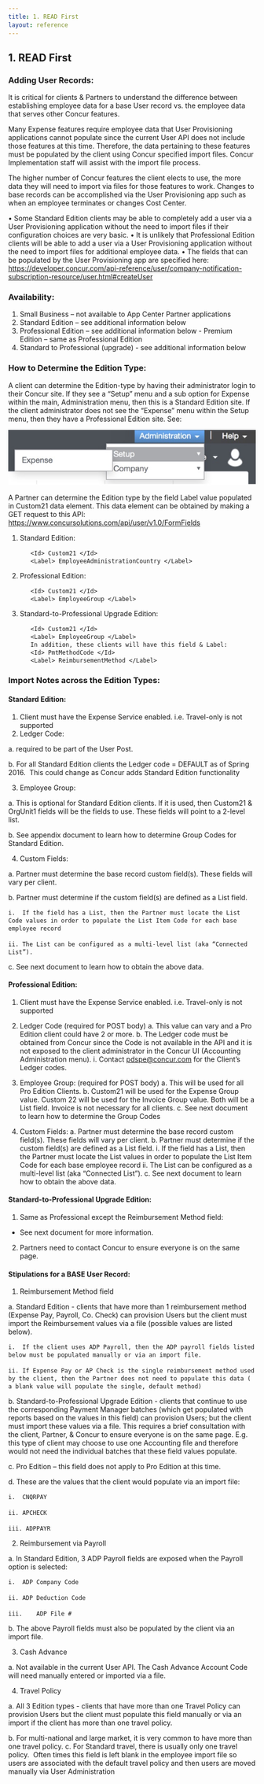 ```yaml
---
title: 1. READ First
layout: reference
---
```


## 1. READ First

### Adding User Records:

It is critical for clients & Partners to understand the difference between establishing employee data for a base User record vs. the employee data that serves other Concur features.

Many Expense features require employee data that User Provisioning applications cannot populate since the current User API does not include those features at this time.  Therefore, the data pertaining to these features must be populated by the client using Concur specified import files. Concur Implementation staff will assist with the import file process.

The higher number of Concur features the client elects to use, the more data they will need to import via files for those features to work. Changes to base records can be accomplished via the User Provisioning app such as when an employee terminates or changes Cost Center.

•	Some Standard Edition clients may be able to completely add a user via a User Provisioning application without the need to import files if their configuration choices are very basic.
•	It is unlikely that Professional Edition clients will be able to add a user via a User Provisioning application without the need to import files for additional employee data.
•	The fields that can be populated by the User Provisioning app are specified here:
https://developer.concur.com/api-reference/user/company-notification-subscription-resource/user.html#createUser


### Availability:
  1.	Small Business – not available to App Center Partner applications
  2.	Standard Edition – see additional information below
  3.	Professional Edition – see additional information below
      - Premium Edition – same as Professional Edition
  4.	Standard to Professional (upgrade) - see additional information below

### How to Determine the Edition Type:

A client can determine the Edition-type by having their administrator login to their Concur site.  If they see a “Setup” menu and a sub option for Expense within the main, Administration menu, then this is a Standard Edition site.  If the client administrator does not see the “Expense” menu within the Setup menu, then they have a Professional Edition site.  See: 

![Expense Menu](/api-guides/images/create_user.jpg)

A Partner can determine the Edition type by the field Label value populated in Custom21 data element.  This data element can be obtained by making a GET request to this API:	https://www.concursolutions.com/api/user/v1.0/FormFields


  1. Standard Edition:

            <Id> Custom21 </Id>
            <Label> EmployeeAdministrationCountry </Label>

  2. Professional Edition:

            <Id> Custom21 </Id>
            <Label> EmployeeGroup </Label>

  3. Standard-to-Professional Upgrade Edition:

            <Id> Custom21 </Id>
            <Label> EmployeeGroup </Label>
            In addition, these clients will have this field & Label:
            <Id> PmtMethodCode </Id>
            <Label> ReimbursementMethod </Label>

### Import Notes across the Edition Types:

#### Standard Edition:
1.	Client must have the Expense Service enabled.  i.e. Travel-only is not supported
2.	Ledger Code:

 a.	required to be part of the User Post.
 
 b.	For all Standard Edition clients the Ledger code = DEFAULT  as of Spring 2016.  This could change as Concur adds Standard Edition functionality
 
3.	Employee Group:

 a.	This is optional for Standard Edition clients. If it is used, then Custom21 & OrgUnit1 fields will be the fields to use.  These fields will point to a 2-level list.
 
 b.	See appendix document to learn how to determine Group Codes for Standard Edition.
 
4.	Custom Fields:

 a.	Partner must determine the base record custom field(s).  These fields will vary per client.
 
 b.	Partner must determine if the custom field(s) are defined as a List field.
 
    i.	If the field has a List, then the Partner must locate the List Code values in order to populate the List Item Code for each base employee record
   
    ii.	The List can be configured as a multi-level list (aka “Connected List”).
   
 c.	See next document to learn how to obtain the above data.


#### Professional Edition:
1.	Client must have the Expense Service enabled.  i.e. Travel-only is not supported
2.	Ledger Code (required for POST body)
 a.	This value can vary and a Pro Edition client could have 2 or more.
 b.	The Ledger code must be obtained from Concur since the Code is not available in the API and it is not exposed to the client administrator in the Concur UI (Accounting Administration menu).
  i.	Contact pdspe@concur.com for the Client’s Ledger codes.
3.	Employee Group: (required for POST body)
 a.	This will be used for all Pro Edition Clients.
 b.	Custom21 will be used for the Expense Group value.  Custom 22 will be used for the Invoice Group value.   Both will be a List field.  Invoice is not necessary for all clients.
 c.	See next document to learn how to determine the Group Codes

4.	Custom Fields:
 a.	Partner must determine the base record custom field(s).  These fields will vary per client.
 b.	Partner must determine if the custom field(s) are defined as a List field.
  i.	If the field has a List, then the Partner must locate the List values in order to populate the List Item Code for each base employee record
  ii.	The List can be configured as a multi-level list (aka “Connected List”).
 c.	See next document to learn how to obtain the above data.


#### Standard-to-Professional Upgrade Edition:
1.	Same as Professional except the Reimbursement Method field:
  - See next document for more information.
2.	Partners need to contact Concur to ensure everyone is on the same page.


#### Stipulations for a BASE User Record:

1.	Reimbursement Method field 

  a.	Standard Edition - clients that have more than 1 reimbursement method (Expense Pay, Payroll, Co. Check) can provision Users but the client must import the Reimbursement values via a file (possible values are listed below).

    i.	If the client uses ADP Payroll, then the ADP payroll fields listed below must be populated manually or via an import file.

    ii.	If Expense Pay or AP Check is the single reimbursement method used by the client, then the Partner does not need to populate this data ( a blank value will populate the single, default method)
  
  b.	Standard-to-Professional Upgrade Edition - clients that continue to use the corresponding Payment Manager batches (which get populated with reports based on the values in this field) can provision Users; but the client must import these values via a file. This requires a brief consultation with the client, Partner, & Concur to ensure everyone is on the same page. E.g. this type of client may choose to use one Accounting file and therefore would not need the individual batches that these field values populate.
  
  c. Pro Edition – this field does not apply to Pro Edition at this time.
  
  d. These are the values that the client would populate via an import file:

    i.	CNQRPAY
  
    ii.	APCHECK
  
    iii. ADPPAYR
  
2.	Reimbursement via Payroll

  a. In Standard Edition, 3 ADP Payroll fields are exposed when the Payroll option is selected:

    i.	ADP Company Code

    ii.	ADP Deduction Code

    iii.	ADP File #

  b.	The above Payroll fields must also be populated by the client via an import file.



3.	Cash Advance

  a.	Not available in the current User API.  The Cash Advance Account Code will need manually entered or imported via a file.

4.	Travel Policy

  a.	All 3 Edition types -  clients that have more than one Travel Policy can provision Users but the client must populate this field manually or via an import if the client has more than one travel policy.

  b. For multi-national and large market, it is very common to have more than one travel policy.
  c. For Standard travel, there is usually only one travel policy.  Often times this field is left blank in the employee import file so users are associated with the default travel policy and then users are moved manually via User Administration
